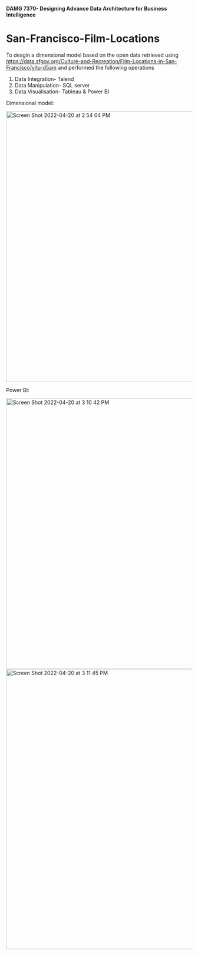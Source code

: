 **DAMG 7370- Designing Advance Data Architecture for Business Intelligence**

# San-Francisco-Film-Locations

To desgin a dimensional model based on the open data retrieved using https://data.sfgov.org/Culture-and-Recreation/Film-Locations-in-San-Francisco/yitu-d5am
and performed the following operations

1) Data Integration- Talend
2) Data Manipulation- SQL server
3) Data Visualisation- Tableau & Power BI

Dimensional model:

<img width="733" alt="Screen Shot 2022-04-20 at 2 54 04 PM" src="https://user-images.githubusercontent.com/96019418/164302494-63576053-ec43-4774-9b3f-df19e3df0005.png">


Power BI:

<img width="733" alt="Screen Shot 2022-04-20 at 3 10 42 PM" src="https://user-images.githubusercontent.com/96019418/164305066-5d0790a1-5d86-4cf8-b785-7cab093284a6.png">

<img width="759" alt="Screen Shot 2022-04-20 at 3 11 45 PM" src="https://user-images.githubusercontent.com/96019418/164305184-10f4c466-1fb1-4ff7-9604-96738b5783b4.png">



